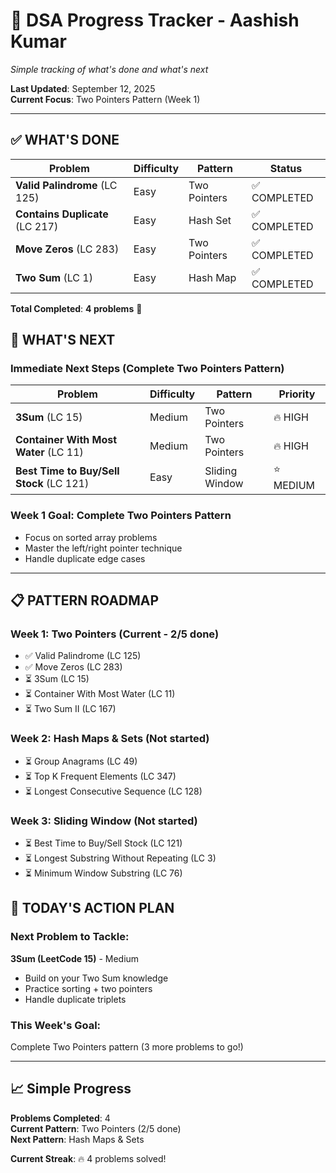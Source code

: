 # 🎯 DSA Progress Tracker - Aashish Kumar

*Simple tracking of what's done and what's next*

**Last Updated**: September 12, 2025  
**Current Focus**: Two Pointers Pattern (Week 1)

---

## ✅ **WHAT'S DONE**

| Problem | Difficulty | Pattern | Status |
|---------|------------|---------|---------|
| **Valid Palindrome** (LC 125) | Easy | Two Pointers | ✅ COMPLETED |
| **Contains Duplicate** (LC 217) | Easy | Hash Set | ✅ COMPLETED |
| **Move Zeros** (LC 283) | Easy | Two Pointers | ✅ COMPLETED |
| **Two Sum** (LC 1) | Easy | Hash Map | ✅ COMPLETED |

**Total Completed**: **4 problems** 🎉

## 🎯 **WHAT'S NEXT**

### **Immediate Next Steps** (Complete Two Pointers Pattern)
| Problem | Difficulty | Pattern | Priority |
|---------|------------|---------|----------|
| **3Sum** (LC 15) | Medium | Two Pointers | 🔥 HIGH |
| **Container With Most Water** (LC 11) | Medium | Two Pointers | 🔥 HIGH |
| **Best Time to Buy/Sell Stock** (LC 121) | Easy | Sliding Window | ⭐ MEDIUM |

### **Week 1 Goal**: Complete Two Pointers Pattern
- Focus on sorted array problems
- Master the left/right pointer technique
- Handle duplicate edge cases

---

## 📋 **PATTERN ROADMAP**

### **Week 1: Two Pointers** (Current - 2/5 done)
- ✅ Valid Palindrome (LC 125)
- ✅ Move Zeros (LC 283)  
- ⏳ 3Sum (LC 15)
- ⏳ Container With Most Water (LC 11)
- ⏳ Two Sum II (LC 167)

### **Week 2: Hash Maps & Sets** (Not started)
- ⏳ Group Anagrams (LC 49)
- ⏳ Top K Frequent Elements (LC 347)
- ⏳ Longest Consecutive Sequence (LC 128)

### **Week 3: Sliding Window** (Not started)
- ⏳ Best Time to Buy/Sell Stock (LC 121)
- ⏳ Longest Substring Without Repeating (LC 3)
- ⏳ Minimum Window Substring (LC 76)

## 🎯 **TODAY'S ACTION PLAN**

### **Next Problem to Tackle**: 
**3Sum (LeetCode 15)** - Medium
- Build on your Two Sum knowledge
- Practice sorting + two pointers
- Handle duplicate triplets

### **This Week's Goal**: 
Complete Two Pointers pattern (3 more problems to go!)

---

## 📈 **Simple Progress**

**Problems Completed**: 4  
**Current Pattern**: Two Pointers (2/5 done)  
**Next Pattern**: Hash Maps & Sets  

**Current Streak**: 🔥 4 problems solved!

